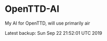 # OpenTTD-AI
My AI for OpenTTD, will use primarily air

Latest backup: Sun Sep 22 21:52:01 UTC 2019

